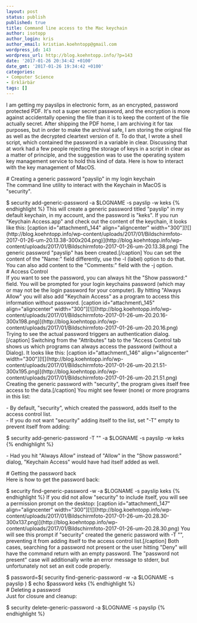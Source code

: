 ```yaml
---
layout: post
status: publish
published: true
title: Command line access to the Mac keychain
author: isotopp
author_login: kris
author_email: kristian.koehntopp@gmail.com
wordpress_id: 143
wordpress_url: http://blog.koehntopp.info/?p=143
date: '2017-01-26 20:34:42 +0100'
date_gmt: '2017-01-26 19:34:42 +0100'
categories:
- Computer Science
- Erklärbär
tags: []
---
```

<p>I am getting my payslips in electronic form, as an encrypted, password protected PDF. It's not a super secret password, and the encryption is more against accidentally opening the file than it is to keep the content of the file actually secret. After shipping the PDF home, I am archiving it for tax purposes, but in order to make the archival safe, I am storing the original file as well as the decrypted cleartext version of it. To do that, I wrote a shell script, which contained the password in a variable in clear. Discussing that at work had a few people rejecting the storage of keys in a script in clear as a matter of principle, and the suggestion was to use the operating system key management service to hold this kind of data. Here is how to interact with the key management of MacOS.<!--more--></p>
<p># Creating a generic password "payslip" in my login keychain<br />
 The command line utility to interact with the Keychain in MacOS is "security". </p>
<p>    $ security add-generic-password -a $LOGNAME -s payslip -w keks {% endhighlight %} This will create a generic password titled "payslip" in my default keychain, in my account, and the password is "keks". If you run "Keychain Access.app" and check out the content of the keychain, it looks like this: [caption id="attachment\_144" align="aligncenter" width="300"][![](http://blog.koehntopp.info/wp-content/uploads/2017/01/Bildschirmfoto-2017-01-26-um-20.13.38-300x204.png)](http://blog.koehntopp.info/wp-content/uploads/2017/01/Bildschirmfoto-2017-01-26-um-20.13.38.png) The generic password "payslip" has been created.[/caption] You can set the content of the "Name:" field differently, use the -l (label) option to do that. You can also add content to the "Comments:" field with the -j option.<br />
    # Access Control<br />
     If you want to see the password, you can always hit the "Show password:" field. You will be prompted for your login keychains password (which may or may not be the login password for your computer). By hitting "Always Allow" you will also add "Keychain Access" as a program to access this information without password. [caption id="attachment\_145" align="aligncenter" width="300"][![](http://blog.koehntopp.info/wp-content/uploads/2017/01/Bildschirmfoto-2017-01-26-um-20.20.16-300x198.png)](http://blog.koehntopp.info/wp-content/uploads/2017/01/Bildschirmfoto-2017-01-26-um-20.20.16.png) Trying to see the actual password triggers an authentication dialog.[/caption] Switching from the "Attributes" tab to the "Access Control tab shows us which programs can always access the password (without a Dialog). It looks like this: [caption id="attachment\_146" align="aligncenter" width="300"][![](http://blog.koehntopp.info/wp-content/uploads/2017/01/Bildschirmfoto-2017-01-26-um-20.21.51-300x195.png)](http://blog.koehntopp.info/wp-content/uploads/2017/01/Bildschirmfoto-2017-01-26-um-20.21.51.png) Creating the generic password with "security", the program gives itself free access to the data.[/caption] You might see fewer (none) or more programs in this list: </p>
<p>- By default, "security", which created the password, adds itself to the access control list.<br />
- If you do not want "security" adding itself to the list, set "-T" empty to prevent itself from adding: </p>
<p>    $ security add-generic-password -T "" -a $LOGNAME -s payslip -w keks {% endhighlight %} </p>
<p>- Had you hit "Always Allow" instead of "Allow" in the "Show password:" dialog, "Keychain Access" would have had itself added as well.</p>
<p># Getting the password back<br />
 Here is how to get the password back: </p>
<p>    $ security find-generic-password -w -a $LOGNAME -s payslip keks {% endhighlight %} If you did not allow "security" to include itself, you will see a permission prompt on the desktop: [caption id="attachment\_147" align="aligncenter" width="300"][![](http://blog.koehntopp.info/wp-content/uploads/2017/01/Bildschirmfoto-2017-01-26-um-20.28.30-300x137.png)](http://blog.koehntopp.info/wp-content/uploads/2017/01/Bildschirmfoto-2017-01-26-um-20.28.30.png) You will see this prompt if "security" created the generic password with -T "", preventing it from adding itself to the access control list.[/caption] Both cases, searching for a password not present or the user hitting "Deny" will have the command return with an empty password. The "password not present" case will additionally write an error message to stderr, but unfortunately not set an exit code properly. </p>
<p>        $ password=$( security find-generic-password -w -a $LOGNAME -s payslip ) $ echo $password keks {% endhighlight %}<br />
        # Deleting a password<br />
         Just for closure and cleanup: </p>
<p>            $ security delete-generic-password -a $LOGNAME -s payslip {% endhighlight %}</p>
